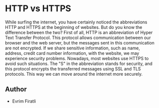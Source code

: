 # HTTP vs HTTPS

While surfing the internet, you have certainly noticed the abbreviations HTTP and HTTPS at the beginning of websites. But do you know the difference between the two? First of all, HTTP is an abbreviation of Hyper Text Transfer Protocol. This protocol allows communication between our browser and the web server, but the messages sent in this communication are not encrypted. If we share sensitive information, such as name, address, credit card number information, with the website, we may experience security problems. Nowadays, most websites use HTTPS to avoid such situations. The "S" in the abbreviation stands for security, and this protocol encrypts the transferred messages using SSL and TLS protocols. This way we can move around the internet more securely.

## Author

- Evrim Firatli